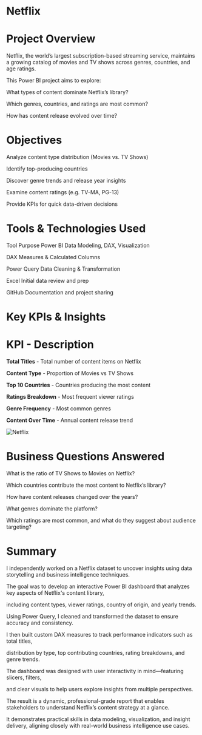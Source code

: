 # Netflix

# Project Overview
Netflix, the world’s largest subscription-based streaming service, maintains 
a growing catalog of movies and TV shows across genres, countries, and age ratings.

This Power BI project aims to explore:

What types of content dominate Netflix’s library?

Which genres, countries, and ratings are most common?

How has content release evolved over time?

# Objectives
Analyze content type distribution (Movies vs. TV Shows)

Identify top-producing countries

Discover genre trends and release year insights

Examine content ratings (e.g. TV-MA, PG-13)

Provide KPIs for quick data-driven decisions

# Tools & Technologies Used
Tool	Purpose
Power BI	Data Modeling, DAX, Visualization

DAX	Measures & Calculated Columns

Power Query	Data Cleaning & Transformation

Excel	Initial data review and prep

GitHub	Documentation and project sharing


# Key KPIs & Insights
# KPI                   -      Description

**Total Titles**       -      Total number of content items on Netflix  

**Content Type**       -     Proportion of Movies vs TV Shows  

**Top 10 Countries**   -     Countries producing the most content

**Ratings Breakdown**  -     Most frequent viewer ratings  

**Genre Frequency**    -        Most common genres 

**Content Over Time**  -       Annual content release trend  

![Netflix](https://github.com/user-attachments/assets/bb368c60-4c3a-41a9-8155-5211828907eb)


# Business Questions Answered

What is the ratio of TV Shows to Movies on Netflix?

Which countries contribute the most content to Netflix’s library?

How have content releases changed over the years?

What genres dominate the platform?

Which ratings are most common, and what do they suggest about audience targeting?

# Summary

I independently worked on a Netflix dataset to uncover insights using data storytelling and business intelligence techniques. 

The goal was to develop an interactive Power BI dashboard that analyzes key aspects of Netflix's content library,

including content types, viewer ratings, country of origin, and yearly trends.

Using Power Query, I cleaned and transformed the dataset to ensure accuracy and consistency. 

I then built custom DAX measures to track performance indicators such as total titles,

distribution by type, top contributing countries, rating breakdowns, and genre trends. 

The dashboard was designed with user interactivity in mind—featuring slicers, filters, 

and clear visuals to help users explore insights from multiple perspectives.

The result is a dynamic, professional-grade report that enables stakeholders to understand Netflix’s content strategy at a glance. 

It demonstrates practical skills in data modeling, visualization, and insight delivery, aligning closely with real-world business intelligence use cases.
